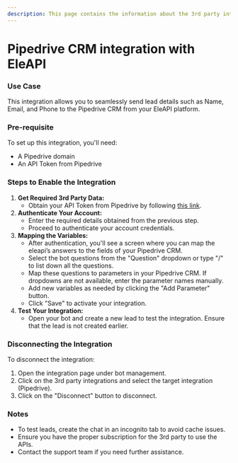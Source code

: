 ```yaml
---
description: This page contains the information about the 3rd party integrations.
---
```


# Pipedrive CRM integration with EleAPI

### Use Case

This integration allows you to seamlessly send lead details such as Name, Email, and Phone to the Pipedrive CRM from your EleAPI platform.

### Pre-requisite

To set up this integration, you'll need:

* A Pipedrive domain
* An API Token from Pipedrive

### Steps to Enable the Integration

1. **Get Required 3rd Party Data:**
   * Obtain your API Token from Pipedrive by following [this link](https://pipedrive.readme.io/docs/how-to-find-the-api-token).
2. **Authenticate Your Account:**
   * Enter the required details obtained from the previous step.
   * Proceed to authenticate your account credentials.
3. **Mapping the Variables:**
   * After authentication, you'll see a screen where you can map the eleapi’s answers to the fields of your Pipedrive CRM.
   * Select the bot questions from the "Question" dropdown or type "/" to list down all the questions.
   * Map these questions to parameters in your Pipedrive CRM. If dropdowns are not available, enter the parameter names manually.
   * Add new variables as needed by clicking the "Add Parameter" button.
   * Click "Save" to activate your integration.
4. **Test Your Integration:**
   * Open your bot and create a new lead to test the integration. Ensure that the lead is not created earlier.

### Disconnecting the Integration

To disconnect the integration:

1. Open the integration page under bot management.
2. Click on the 3rd party integrations and select the target integration (Pipedrive).
3. Click on the "Disconnect" button to disconnect.

### Notes

* To test leads, create the chat in an incognito tab to avoid cache issues.
* Ensure you have the proper subscription for the 3rd party to use the APIs.
* Contact the support team if you need further assistance.
